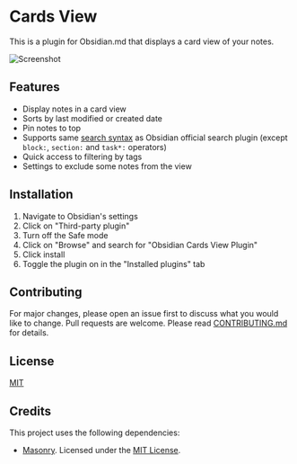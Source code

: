 # Cards View

This is a plugin for Obsidian.md that displays a card view of your notes.

![Screenshot](doc/screenshot.png)

## Features

- Display notes in a card view
- Sorts by last modified or created date
- Pin notes to top
- Supports same [search syntax](https://help.obsidian.md/Plugins/Search#Search+terms) as Obsidian official 
  search plugin (except `block:`, `section:` and `task*:` operators)
- Quick access to filtering by tags
- Settings to exclude some notes from the view

## Installation

1. Navigate to Obsidian's settings
2. Click on "Third-party plugin"
3. Turn off the Safe mode
4. Click on "Browse" and search for "Obsidian Cards View Plugin"
5. Click install
6. Toggle the plugin on in the "Installed plugins" tab

## Contributing

For major changes, please open an issue first to discuss what you would like to change.
Pull requests are welcome. Please read [CONTRIBUTING.md](https://github.com/jillro/obsidian-cards-view-plugin/blob/main/CONTRIBUTING.md) for details.

## License

[MIT](https://choosealicense.com/licenses/mit/)

## Credits

This project uses the following dependencies:

- [Masonry](https://masonry.desandro.com/). Licensed under the [MIT License](https://desandro.mit-license.org/).
